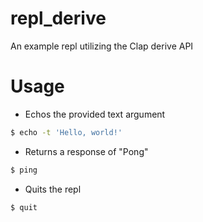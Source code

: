 # repl_derive
An example repl utilizing the Clap derive API

# Usage

- Echos the provided text argument
```sh
$ echo -t 'Hello, world!'
```

- Returns a response of "Pong"
```sh
$ ping
```

- Quits the repl
```sh
$ quit
```
